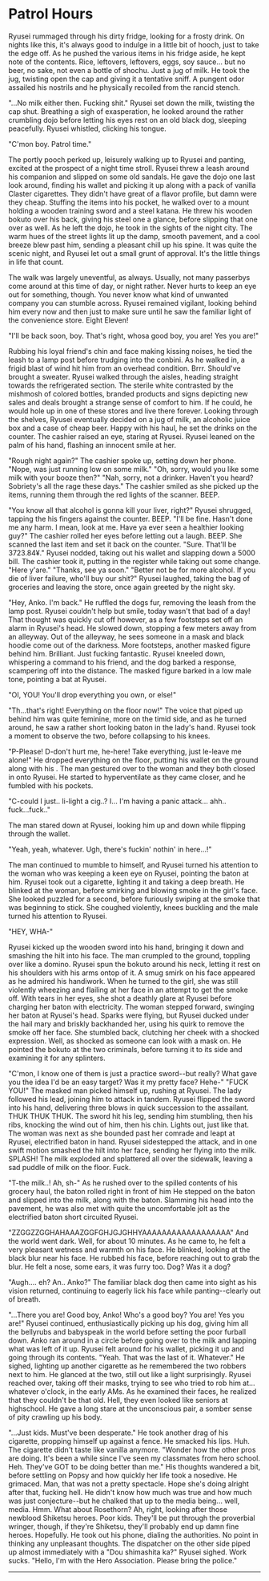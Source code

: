 # Patrol Hours

Ryusei rummaged through his dirty fridge, looking for a frosty drink. On nights like this, it's always good to indulge in a little bit of hooch, just to take the edge off. As he pushed the various items in his fridge aside, he kept note of the contents. Rice, leftovers, leftovers, eggs, soy sauce... but no beer, no sake, not even a bottle of shochu. Just a jug of milk. He took the jug, twisting open the cap and giving it a tentative sniff. A pungent odor assailed his nostrils and he physically recoiled from the rancid stench.

"...No milk either then. Fucking shit." Ryusei set down the milk, twisting the cap shut. Breathing a sigh of exasperation, he looked around the rather crumbling dojo before letting his eyes rest on an old black dog, sleeping peacefully. Ryusei whistled, clicking his tongue.

"C'mon boy. Patrol time." 

The portly pooch perked up, leisurely walking up to Ryusei and panting, excited at the prospect of a night time stroll. Ryusei threw a leash around his companion and slipped on some old sandals. He gave the dojo one last look around, finding his wallet and picking it up along with a pack of vanilla Claster cigarettes. They didn't have great of a flavor profile, but damn were they cheap. Stuffing the items into his pocket, he walked over to a mount holding a wooden training sword and a steel katana. He threw his wooden bokuto over his back, giving his steel one a glance, before slipping that one over as well. As he left the dojo, he took in the sights of the night city. The warm hues of the street lights lit up the damp, smooth pavement, and a cool breeze blew past him, sending a pleasant chill up his spine. It was quite the scenic night, and Ryusei let out a small grunt of approval. It's the little things in life that count. 

The walk was largely uneventful, as always. Usually, not many passerbys come around at this time of day, or night rather. Never hurts to keep an eye out for something, though. You never know what kind of unwanted company you can stumble across. Ryusei remained vigilant, looking behind him every now and then just to make sure until he saw the familiar light of the convenience store. Eight Eleven!

"I'll be back soon, boy. That's right, whosa good boy, you are! Yes you are!" 

Rubbing his loyal friend's chin and face making kissing noises, he tied the leash to a lamp post before trudging into the conbini. As he walked in, a frigid blast of wind hit him from an overhead condition. Brrr. Should've brought a sweater.  Ryusei walked through the aisles, heading straight towards the refrigerated section. The sterile white contrasted by the mishmosh of colored bottles, branded products and signs depicting new sales and deals brought a strange sense of comfort to him. If he could, he would hole up in one of these stores and live there forever. Looking through the shelves, Ryusei eventually decided on a jug of milk, an alcoholic juice box and a case of cheap beer. Happy with his haul, he set the drinks on the counter. The cashier raised an eye, staring at Ryusei. Ryusei leaned on the palm of his hand, flashing an innocent smile at her.

"Rough night again?" The cashier spoke up, setting down her phone.
"Nope, was just running low on some milk."
"Oh, sorry, would you like some milk with your booze then?"
"Nah, sorry, not a drinker. Haven't you heard? Sobriety's all the rage these days." The cashier smiled as she picked up the items, running them through the red lights of the scanner. BEEP.

"You know all that alcohol is gonna kill your liver, right?" Ryusei shrugged, tapping the his fingers against the counter. BEEP.
"I'll be fine. Hasn't done me any harm. I mean, look at me. Have ya ever seen a healthier looking guy?" The cashier rolled her eyes before letting out a laugh. BEEP. She scanned the last item and set it back on the counter. 
"Sure. That'll be 3723.84¥."  Ryusei nodded, taking out his wallet and slapping down a 5000 bill. The cashier took it, putting in the register while taking out some change.
"Here y'are."
"Thanks, see ya soon."
"Better not be for more alcohol. If you die of liver failure, who'll buy our shit?" Ryusei laughed, taking the bag of groceries and leaving the store, once again greeted by the night sky. 

"Hey, Anko. I'm back." He ruffled the dogs fur, removing the leash from the lamp post. Ryusei couldn't help but smile, today wasn't that bad of a day! That thought was quickly cut off however, as a few footsteps set off an alarm in Ryusei's head. He slowed down, stopping a few meters away from an alleyway. Out of the alleyway, he sees someone in a mask and black hoodie come out of the darkness. More footsteps, another masked figure behind him. Brilliant. Just fucking fantastic. Ryusei kneeled down, whispering a command to his friend, and the dog barked a response, scampering off into the distance. The masked figure barked in a low male tone, pointing a bat at Ryusei.

"OI, YOU! You'll drop everything you own, or else!" 

"Th...that's right! Everything on the floor now!"  The voice that piped up behind him was quite feminine, more on the timid side, and as he turned around, he saw a rather short looking baton in the lady's hand.  Ryusei took a moment to observe the two, before collapsing to his knees.

"P-Please! D-don't hurt me, he-here! Take everything, just le-leave me alone!" He dropped everything on the floor, putting his wallet on the ground along with his . The man gestured over to the woman and they both closed in onto Ryusei. He started to hyperventilate as they came closer, and he fumbled with his pockets.

"C-could I just.. li-light a cig..? I... I'm having a panic attack... ahh.. fuck...fuck.."

The man stared down at Ryusei, looking him up and down while flipping through the wallet.

"Yeah, yeah, whatever. Ugh, there's fuckin' nothin' in here...!" 

The man continued to mumble to himself, and Ryusei turned his attention to the woman who was keeping a keen eye on Ryusei, pointing the baton at him. Ryusei took out a cigarette, lighting it and taking a deep breath. He blinked at the woman, before smirking and blowing smoke in the girl's face. She looked puzzled for a second, before furiously swiping at the smoke that was beginning to stick. She coughed violently, knees buckling  and the male turned his attention to Ryusei.

"HEY, WHA-"

 Ryusei kicked up the wooden sword into his hand, bringing it down and smashing the hilt into his face. The man crumpled to the ground, toppling over like a domino.  Ryusei spun the bokuto around his neck, letting it rest on his shoulders with his arms ontop of it. A smug smirk on his face appeared as he admired his handiwork. When he turned to the girl, she was still violently wheezing and flailing at her face in an attempt to get the smoke off. With tears in her eyes, she shot a deathly glare at Ryusei before charging her baton with electricity.  The woman stepped forward, swinging her baton at Ryusei's head. Sparks were flying, but Ryusei ducked under the hail mary and briskly backhanded her, using his quirk to remove the smoke off her face. She stumbled back, clutching her cheek with a shocked expression. Well, as shocked as someone can look with a mask on. He pointed the bokuto at the two criminals, before turning it to its side and examining it for any splinters. 

"C'mon, I know one of them is just a practice sword--but really? What gave you the idea I'd be an easy target? Was it my pretty face? Hehe-" 
"FUCK YOU!" The masked man picked himself up, rushing at Ryusei. The lady followed his lead, joining him to attack in tandem. Ryusei flipped the sword into his hand, delivering three blows in quick succession to the assailant. THUK THUK THUK. The sword hit his leg, sending him stumbling, then his ribs, knocking the wind out of him, then his chin. Lights out, just like that. The woman was next as she bounded past her comrade and leapt at Ryusei, electrified baton in hand.  Ryusei sidestepped the attack, and in one swift motion smashed the hilt into her face, sending her flying into the milk. SPLASH! The milk exploded and splattered all over the sidewalk, leaving a sad puddle of milk on the floor. Fuck. 

"T-the milk..! Ah, sh-" As he rushed over to the spilled contents of his grocery haul, the baton rolled right in front of him He stepped on the baton and slipped into the milk, along with the baton. Slamming his head into the pavement, he was also met with quite the uncomfortable jolt as the electrified baton short circuited Ryusei.

"ZZGGZZGGHAHAAAZGGFGHJGJGHHYAAAAAAAAAAAAAAAAAA" And the world went dark. Well, for about 10 minutes. As he came to, he felt a very pleasant wetness and warmth on his face. He blinked, looking at the black blur near his face. He rubbed his face, before reaching out to grab the blur. He felt a nose, some ears, it was furry too. Dog? Was it a dog?

"Augh.... eh? An.. Anko?" The familiar black dog then came into sight as his vision returned, continuing to eagerly lick his face while panting--clearly out of breath.  

"...There you are! Good boy, Anko! Who's a good boy? You are! Yes you are!" Ryusei continued, enthusiastically picking up his dog, giving him all the bellyrubs and babyspeak in the world before setting the poor furball down. Anko ran around in a circle before going over to the milk and lapping what was left of it up. Ryusei felt around for his wallet, picking it up and going through its contents. 
"Yeah. That was the last of it. Whatever." He sighed, lighting up another cigarette as he remembered the two robbers next to him. He glanced at the two, still out like a light surprisingly. Ryusei reached over, taking off their masks, trying to see who tried to rob him at... whatever o'clock, in the early AMs. As he examined their faces, he realized that they couldn't be that old. Hell, they even looked like seniors at highschool. He gave a long stare at the unconscious pair, a somber sense of pity crawling up his body.  

"...Just kids. Must've been desperate." He took another drag of his cigarette, propping himself up against a fence. He smacked his lips. Huh. The cigarette didn't taste like vanilla anymore.
"Wonder how the other pros are doing. It's been a while since I've seen my classmates from hero school. Heh. They've GOT to be doing better than me." His thoughts wandered a bit, before settling on Popsy and how quickly her life took a nosedive. He grimaced. Man, that was not a pretty spectacle. Hope she's doing alright after that, fucking hell. He didn't know how much was true and how much was just conjecture--but he chalked that up to the media being... well, media. Hmm. What about Rosethorn? Ah, right, looking after those newblood Shiketsu heroes. Poor kids. They'll be put through the proverbial wringer, though, if they're Shiketsu, they'll probably end up damn fine heroes. Hopefully. He took out his phone, dialing the authorities. No point in thinking any unpleasant thoughts. 
The dispatcher on the other side piped up almost immediately with a "Dou shimashita ka?" Ryusei sighed. Work sucks.
"Hello, I'm with the Hero Association. Please bring the police."

_______________________________________________________________________________________________________________________________________________________________